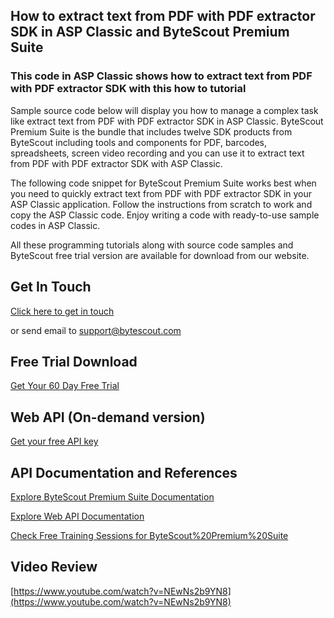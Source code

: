 ## How to extract text from PDF with PDF extractor SDK in ASP Classic and ByteScout Premium Suite

### This code in ASP Classic shows how to extract text from PDF with PDF extractor SDK with this how to tutorial

Sample source code below will display you how to manage a complex task like extract text from PDF with PDF extractor SDK in ASP Classic. ByteScout Premium Suite is the bundle that includes twelve SDK products from ByteScout including tools and components for PDF, barcodes, spreadsheets, screen video recording and you can use it to extract text from PDF with PDF extractor SDK with ASP Classic.

The following code snippet for ByteScout Premium Suite works best when you need to quickly extract text from PDF with PDF extractor SDK in your ASP Classic application. Follow the instructions from scratch to work and copy the ASP Classic code. Enjoy writing a code with ready-to-use sample codes in ASP Classic.

All these programming tutorials along with source code samples and ByteScout free trial version are available for download from our website.

## Get In Touch

[Click here to get in touch](https://bytescout.zendesk.com/hc/en-us/requests/new?subject=ByteScout%20Premium%20Suite%20Question)

or send email to [support@bytescout.com](mailto:support@bytescout.com?subject=ByteScout%20Premium%20Suite%20Question) 

## Free Trial Download

[Get Your 60 Day Free Trial](https://bytescout.com/download/web-installer?utm_source=github-readme)

## Web API (On-demand version)

[Get your free API key](https://pdf.co/documentation/api?utm_source=github-readme)

## API Documentation and References

[Explore ByteScout Premium Suite Documentation](https://bytescout.com/documentation/index.html?utm_source=github-readme)

[Explore Web API Documentation](https://pdf.co/documentation/api?utm_source=github-readme)

[Check Free Training Sessions for ByteScout%20Premium%20Suite](https://academy.bytescout.com/)

## Video Review

[https://www.youtube.com/watch?v=NEwNs2b9YN8](https://www.youtube.com/watch?v=NEwNs2b9YN8)